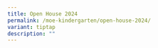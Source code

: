 ```yaml
---
title: Open House 2024
permalink: /moe-kindergarten/open-house-2024/
variant: tiptap
description: ""
---
```

